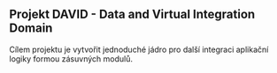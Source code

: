 ## Projekt DAVID - Data and Virtual Integration Domain
Cílem projektu je vytvořit jednoduché jádro pro další integraci aplikační logiky formou zásuvných modulů.
